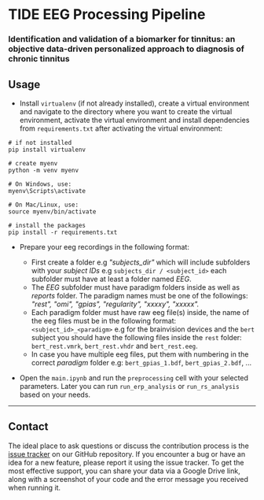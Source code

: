 # TIDE EEG Processing Pipeline
### Identification and validation of a biomarker for tinnitus: an objective data-driven personalized approach to diagnosis of chronic tinnitus 


## Usage
- Install `virtualenv` (if not already installed), create a virtual environment and navigate to the directory where you want to create the virtual environment, activate the virtual environment and install dependencies from `requirements.txt` after activating the virtual environment:
```
# if not installed
pip install virtualenv

# create myenv
python -m venv myenv

# On Windows, use:
myenv\Scripts\activate

# On Mac/Linux, use:
source myenv/bin/activate

# install the packages
pip install -r requirements.txt
```

- Prepare your eeg recordings in the following format:
    -    First create a folder e.g *"subjects_dir"* which will include subfolders with your *subject IDs* e.g `subjects_dir / <subject_id>` each subfolder must have at least a folder named *EEG*. 
    -    The *EEG* subfolder must have paradigm folders inside as well as *reports* folder. The paradigm names must be one of the followings: *"rest", "omi", "gpias", "regularity", "xxxxy", "xxxxx".*
    -    Each paradigm folder must have raw eeg file(s) inside, the name of the eeg files must be in the following format: `<subject_id>_<paradigm>` e.g for the brainvision devices and the `bert` subject you should have the following files inside the `rest` folder: `bert_rest.vmrk`, `bert_rest.vhdr` and `bert_rest.eeg`.
    -    In case you have multiple eeg files, put them with numbering in the correct *paradigm* folder e.g: `bert_gpias_1.bdf`, `bert_gpias_2.bdf`, ...

- Open the `main.ipynb` and run the `preprocessing` cell with your selected parameters. Later you can run `run_erp_analysis` or `run_rs_analysis` based on your needs.

---

## Contact
The ideal place to ask questions or discuss the contribution process is the [issue tracker](https://github.com/payamsash/Antinomics/issues) on our GitHub repository. If you encounter a bug or have an idea for a new feature, please report it using the issue tracker. To get the most effective support, you can share your data via a Google Drive link, along with a screenshot of your code and the error message you received when running it.

